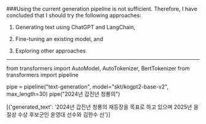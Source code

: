 ###Using the current generation pipeline is not sufficient. Therefore, I have concluded that I should try the following approaches:

1) Generating text using ChatGPT and LangChain,

2) Fine-tuning an existing model, and

3) Exploring other approaches



---


from transformers import AutoModel, AutoTokenizer, BertTokenizer
from transformers import pipeline

pipe = pipeline("text-generation", model="skt/kogpt2-base-v2", max_length=30)
pipe("2024년 갑진년 청룡의")

[{'generated_text': '2024년 갑진년 청룡의 재등장을 목표로 하고 있으며 2025년 을질상 수상 후보군인 윤영대 선수와 김한수 선'}]

